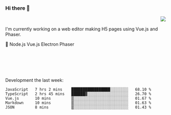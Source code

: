 ### Hi there 👋

<img align="right" src="https://github-readme-stats.vercel.app/api?username=jasonpanggo"/>

<br>
<p align="left">
I'm currently working on a web editor making H5 pages using Vue.js and Phaser.
</p>
<p align="left">
📖 Node.js Vue.js Electron Phaser
</p>
<br>
<br>
<br>
<br>

Development the last week:
<!--START_SECTION:waka-->
```text
JavaScript   7 hrs 2 mins    █████████████████░░░░░░░░   68.10 % 
TypeScript   2 hrs 45 mins   ██████▓░░░░░░░░░░░░░░░░░░   26.70 % 
Vue.js       10 mins         ▒░░░░░░░░░░░░░░░░░░░░░░░░   01.67 % 
Markdown     10 mins         ▒░░░░░░░░░░░░░░░░░░░░░░░░   01.63 % 
JSON         8 mins          ▒░░░░░░░░░░░░░░░░░░░░░░░░   01.43 % 
```
<!--END_SECTION:waka-->

<!--
**JASONPANGGO/jasonpanggo** is a ✨ _special_ ✨ repository because its `README.md` (this file) appears on your GitHub profile.

Here are some ideas to get you started:

- 🔭 I’m currently working on ...
- 🌱 I’m currently learning ...
- 👯 I’m looking to collaborate on ...
- 🤔 I’m looking for help with ...
- 💬 Ask me about ...
- 📫 How to reach me: ...
- 😄 Pronouns: ...
- ⚡ Fun fact: ...
-->
